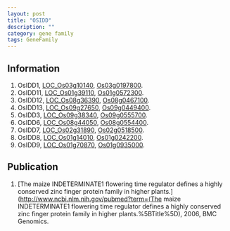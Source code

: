 ```yaml
---
layout: post
title: "OSIDD"
description: ""
category: gene family
tags: GeneFamily
---
```


## Information
1. OsIDD1, [LOC_Os03g10140](http://rice.plantbiology.msu.edu/cgi-bin/ORF_infopage.cgi?orf=LOC_Os03g10140), [Os03g0197800](http://rapdb.dna.affrc.go.jp/viewer/gbrowse_details/irgsp1?name=Os03g0197800).
2. OsIDD11, [LOC_Os01g39110](http://rice.plantbiology.msu.edu/cgi-bin/ORF_infopage.cgi?orf=LOC_Os01g39110), [Os01g0572300](http://rapdb.dna.affrc.go.jp/viewer/gbrowse_details/irgsp1?name=Os01g0572300).
3. OsIDD12, [LOC_Os08g36390](http://rice.plantbiology.msu.edu/cgi-bin/ORF_infopage.cgi?orf=LOC_Os08g36390), [Os08g0467100](http://rapdb.dna.affrc.go.jp/viewer/gbrowse_details/irgsp1?name=Os08g0467100).
4. OsIDD13, [LOC_Os09g27650](http://rice.plantbiology.msu.edu/cgi-bin/ORF_infopage.cgi?orf=LOC_Os09g27650), [Os09g0449400](http://rapdb.dna.affrc.go.jp/viewer/gbrowse_details/irgsp1?name=Os09g0449400).
5. OsIDD3, [LOC_Os09g38340](http://rice.plantbiology.msu.edu/cgi-bin/ORF_infopage.cgi?orf=LOC_Os09g38340), [Os09g0555700](http://rapdb.dna.affrc.go.jp/viewer/gbrowse_details/irgsp1?name=Os09g0555700).
6. OsIDD6, [LOC_Os08g44050](http://rice.plantbiology.msu.edu/cgi-bin/ORF_infopage.cgi?orf=LOC_Os08g44050), [Os08g0554400](http://rapdb.dna.affrc.go.jp/viewer/gbrowse_details/irgsp1?name=Os08g0554400).
7. OsIDD7, [LOC_Os02g31890](http://rice.plantbiology.msu.edu/cgi-bin/ORF_infopage.cgi?orf=LOC_Os02g31890), [Os02g0518500](http://rapdb.dna.affrc.go.jp/viewer/gbrowse_details/irgsp1?name=Os02g0518500).
8. OsIDD8, [LOC_Os01g14010](http://rice.plantbiology.msu.edu/cgi-bin/ORF_infopage.cgi?orf=LOC_Os01g14010), [Os01g0242200](http://rapdb.dna.affrc.go.jp/viewer/gbrowse_details/irgsp1?name=Os01g0242200).
9. OsIDD9, [LOC_Os01g70870](http://rice.plantbiology.msu.edu/cgi-bin/ORF_infopage.cgi?orf=LOC_Os01g70870), [Os01g0935000](http://rapdb.dna.affrc.go.jp/viewer/gbrowse_details/irgsp1?name=Os01g0935000).

## Publication
1. [The maize INDETERMINATE1 flowering time regulator defines a highly conserved zinc finger protein family in higher plants.](http://www.ncbi.nlm.nih.gov/pubmed?term=(The maize INDETERMINATE1 flowering time regulator defines a highly conserved zinc finger protein family in higher plants.%5BTitle%5D), 2006, BMC Genomics.


